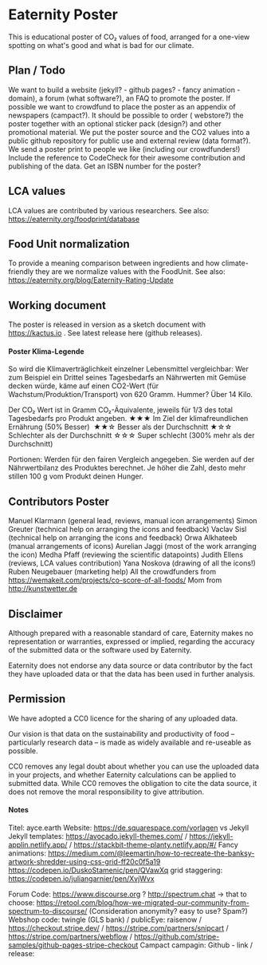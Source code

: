 # Eaternity Poster
This is educational poster of CO₂ values of food, arranged for a one-view spotting on what's good and what is bad for our climate.

## Plan / Todo
We want to build a website (jekyll? - github pages? - fancy animation - domain), a forum (what software?), an FAQ to promote the poster.
If possible we want to crowdfund to place the poster as an appendix of newspapers (campact?).
It should be possible to order ( webstore?) the poster together with an optional sticker pack (design?) and other promotional material.
We put the poster source and the CO2 values into a public github repository for public use and external review (data format?).
We send a poster print to people we like (including our crowdfunders!)
Include the reference to CodeCheck for their awesome contribution and publishing of the data.
Get an ISBN number for the poster?


## LCA values
LCA values are contributed by various researchers. See also: https://eaternity.org/foodprint/database

## Food Unit normalization
To provide a meaning comparison between ingredients and how climate-friendly they are we normalize values with the FoodUnit. See also: https://eaternity.org/blog/Eaternity-Rating-Update

## Working document
The poster is released in version as a sketch document with https://kactus.io . See latest release here (github releases).

#### Poster Klima-Legende
So wird die Klimaverträglichkeit einzelner Lebensmittel vergleichbar: Wer zum Beispiel ein Drittel seines Tagesbedarfs an Nährwerten mit Gemüse decken würde, käme auf einen CO2-Wert (für Wachstum/Produktion/Transport) von 620 Gramm. Hummer? Über 14 Kilo.

Der CO₂ Wert ist in Gramm CO₂-Äquivalente, jeweils für 1/3 des total Tagesbedarfs pro Produkt angeben.
★★★ Im Ziel der klimafreundlichen Ernährung (50% Besser) 
★★☆ Besser als der Durchschnitt
★☆☆ Schlechter als der Durchschnitt
☆☆☆ Super schlecht (300% mehr als der Durchschnitt)

Portionen: Werden für den fairen Vergleich angegeben. Sie werden auf der Nährwertbilanz des Produktes berechnet. Je höher die Zahl, desto mehr stillen 100 g vom Produkt deinen Hunger.

## Contributors Poster
Manuel Klarmann (general lead, reviews, manual icon arrangements)
Simon Greuter (technical help on arranging the icons and feedback)
Vaclav Sisl (technical help on arranging the icons and feedback)
Orwa Alkhateeb (manual arrangements of icons)
Aurelian Jaggi (most of the work arranging the icon)
Medha Pfaff (reviewing the scientific datapoints)
Judith Ellens (reviews, LCA values contribution)
Yana Noskova (drawing of all the icons!)
Ruben Neugebauer (marketing help)
All the crowdfunders from https://wemakeit.com/projects/co-score-of-all-foods/
Mom from http://kunstwetter.de

## Disclaimer

Although prepared with a reasonable standard of care, Eaternity makes no representation or warranties, expressed or implied, regarding the accuracy of the submitted data or the software used by Eaternity.

Eaternity does not endorse any data source or data contributor by the fact they have uploaded data or that the data has been used in further analysis.

## Permission

We have adopted a CC0 licence for the sharing of any uploaded data.

Our vision is that data on the sustainability and productivity of food – particularly research data – is made as widely available and re-useable as possible.

CC0 removes any legal doubt about whether you can use the uploaded data in your projects, and whether Eaternity calculations can be applied to submitted data. While CC0 removes the obligation to cite the data source, it does not remove the moral responsibility to give attribution.

#### Notes
Titel: ayce.earth 
Website: https://de.squarespace.com/vorlagen vs Jekyll
Jekyll templates: https://avocado.jekyll-themes.com/ / https://jekyll-applin.netlify.app/ / https://stackbit-theme-planty.netlify.app/#/
Fancy animations:
https://medium.com/@leemartin/how-to-recreate-the-banksy-artwork-shredder-using-css-grid-ff20c0f5a19
https://codepen.io/DuskoStamenic/pen/QVawXq
grid staggering: https://codepen.io/juliangarnier/pen/XvjWvx

Forum Code: https://www.discourse.org ? http://spectrum.chat -> that to choose: https://retool.com/blog/how-we-migrated-our-community-from-spectrum-to-discourse/ (Consideration anonymity? easy to use? Spam?)
Webshop code: twingle (GLS bank) / publicEye: raisenow / https://checkout.stripe.dev/  / https://stripe.com/partners/snipcart / https://stripe.com/partners/webflow / https://github.com/stripe-samples/github-pages-stripe-checkout
Campact campagin:
Github - link / release:
